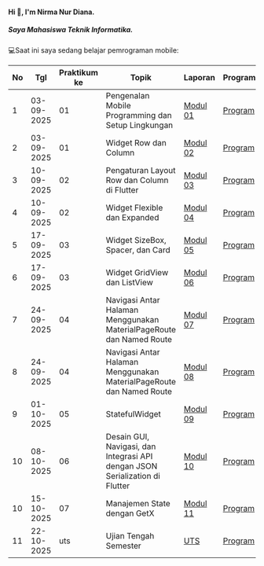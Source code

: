 #### Hi 👋, I'm Nirma Nur Diana. 
##### Saya Mahasiswa Teknik Informatika.

💻Saat ini saya sedang belajar pemrograman mobile:

| No  | Tgl       | Praktikum ke | Topik                                           | Laporan | Program |
| --- | ---------- | ------------ | ----------------------------------------------- | -------- | ----------- |
| 1   | 03-09-2025 | 01           | Pengenalan Mobile Programming dan Setup Lingkungan | [Modul 01](https://drive.google.com/file/d/1ip2rC2cWoh6SAw5m_U0A_imbGgmc5ZeI/view?usp=drivesdk) | [Program](https://github.com/Nrmadn/PraktikumMobile_Modul1) |
| 2   | 03-09-2025 | 01           | Widget Row dan Column                          | [Modul 02](https://drive.google.com/file/d/187oV8J1g105rsOBmaE2fqCQpc5eLKpkn/view?usp=drivesdk) | [Program](https://github.com/Nrmadn/PraktikumMobile_Modul2) |
| 3   | 10-09-2025 | 02           | Pengaturan Layout Row dan Column di Flutter    | [Modul 03](https://drive.google.com/file/d/1gq9Kcx3o6MHdYfCtod-y_MZBI5GMYuMV/view?usp=drivesdk) | [Program](https://github.com/Nrmadn/PraktikumMobile_Modul3) |
| 4   | 10-09-2025 | 02           | Widget Flexible dan Expanded                   | [Modul 04](https://drive.google.com/file/d/1goZAfNpTRCPRn55Sfn2POCR3EJQNjprC/view?usp=drivesdk) | [Program](https://github.com/Nrmadn/PraktikumMobile_Modul4) |
| 5   | 17-09-2025 | 03           | Widget SizeBox, Spacer, dan Card    | [Modul 05](https://drive.google.com/file/d/1v5Kqz0tmFmGJ-b6kNXjQnGFpN22e5P5j/view?usp=drivesdk) | [Program](https://github.com/Nrmadn/PraktikumMobile_Modul5) |
| 6   | 17-09-2025 | 03           | Widget GridView dan ListView        | [Modul 06](https://drive.google.com/file/d/1ug0KyD7QMym8s6DnuEcyF57TZQ1T_hJz/view?usp=drivesdk) | [Program](https://github.com/Nrmadn/PraktikumMobile_Modul6) |
| 7   | 24-09-2025 | 04           | Navigasi Antar Halaman Menggunakan MaterialPageRoute dan Named Route | [Modul 07](https://drive.google.com/file/d/1407b0QsRbv5GLocWg8D-un4MUmNfLp_U/view?usp=drivesdk) | [Program](https://github.com/Nrmadn/PraktikumMobile_Modul7) |
| 8   | 24-09-2025 | 04           | Navigasi Antar Halaman Menggunakan MaterialPageRoute dan Named Route | [Modul 08](https://drive.google.com/file/d/1ecrMeYKDhhbWOTSqoJmPqkFjOwWIAaNq/view?usp=drivesdk) | [Program](https://github.com/Nrmadn/PraktikumMobile_Modul8) |https://github.com/Nrmadn/PraktikumMobile_Modul9
| 9   | 01-10-2025 | 05           | StatefulWidget | [Modul 09](https://drive.google.com/file/d/1nBZUUIsUHjTciELfsXsO3PJZsuqM1j3T/view?usp=drivesdk) | [Program](https://github.com/Nrmadn/PraktikumMobile_Modul9) |
| 10   | 08-10-2025 | 06           | Desain GUI, Navigasi, dan Integrasi API dengan JSON Serialization di Flutter | [Modul 10](https://drive.google.com/file/d/1bRvSawsU6FIWKGXhGxjBkOIoPUhp7msS/view?usp=drivesdk) | [Program](https://github.com/Nrmadn/PraktikumMobile_Modul10) |
| 10   | 15-10-2025 | 07           | Manajemen State dengan GetX | [Modul 11](https://drive.google.com/file/d/10BfGLcko_06ft-UrZ6LSXGnawErmNO--/view?usp=drivesdk) | [Program](https://github.com/Nrmadn/PraktikumMobile_Modul11) |
| 11   | 22-10-2025 | uts           | Ujian Tengah Semester | [UTS](https://drive.google.com/file/d/16xjXZ13cYMNw0IUJiKinCuY1t-YF1kE4/view?usp=drivesdk) | [Program](https://github.com/Nrmadn/PraktikumMobileUTS) |
